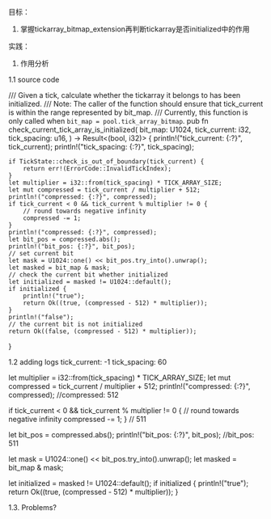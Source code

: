 目标：
1. 掌握tickarray_bitmap_extension再判断tickarray是否initialized中的作用


实践：
1. 作用分析

1.1 source code 


/// Given a tick, calculate whether the tickarray it belongs to has been initialized.
/// Note: The caller of the function should ensure that tick_current is within the range represented by bit_map.
/// Currently, this function is only called when `bit_map = pool.tick_array_bitmap`.
pub fn check_current_tick_array_is_initialized(
    bit_map: U1024,
    tick_current: i32,
    tick_spacing: u16,
) -> Result<(bool, i32)> {
    println!("tick_current: {:?}", tick_current);
    println!("tick_spacing: {:?}", tick_spacing);

    if TickState::check_is_out_of_boundary(tick_current) {
        return err!(ErrorCode::InvalidTickIndex);
    }
    let multiplier = i32::from(tick_spacing) * TICK_ARRAY_SIZE;
    let mut compressed = tick_current / multiplier + 512;
    println!("compressed: {:?}", compressed);
    if tick_current < 0 && tick_current % multiplier != 0 {
        // round towards negative infinity
        compressed -= 1;
    }
    println!("compressed: {:?}", compressed);
    let bit_pos = compressed.abs();
    println!("bit_pos: {:?}", bit_pos);
    // set current bit
    let mask = U1024::one() << bit_pos.try_into().unwrap();
    let masked = bit_map & mask;
    // check the current bit whether initialized
    let initialized = masked != U1024::default();
    if initialized {
        println!("true");
        return Ok((true, (compressed - 512) * multiplier));
    }
    println!("false");
    // the current bit is not initialized
    return Ok((false, (compressed - 512) * multiplier));
}


1.2 adding logs 
tick_current: -1
tick_spacing: 60

let multiplier = i32::from(tick_spacing) * TICK_ARRAY_SIZE;
let mut compressed = tick_current / multiplier + 512;
println!("compressed: {:?}", compressed);  //compressed: 512

if tick_current < 0 && tick_current % multiplier != 0 {
        // round towards negative infinity
        compressed -= 1;
} // 511

let bit_pos = compressed.abs();
println!("bit_pos: {:?}", bit_pos); //bit_pos: 511

let mask = U1024::one() << bit_pos.try_into().unwrap();
let masked = bit_map & mask;

 let initialized = masked != U1024::default();
if initialized {
        println!("true");
        return Ok((true, (compressed - 512) * multiplier));
}

1.3. Problems?
